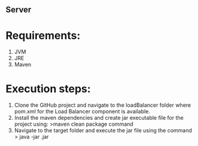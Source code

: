 ## Server


# Requirements:
1. JVM
2. JRE
3. Maven 

# Execution steps:
1. Clone the GitHub project and navigate to the loadBalancer folder where pom.xml for the Load Balancer component is available.
2. Install the maven dependencies and create jar executable file for the project using:   >maven clean package command
3. Navigate to the target folder and execute the jar file using the command > java -jar <name-of-jar-file>.jar
